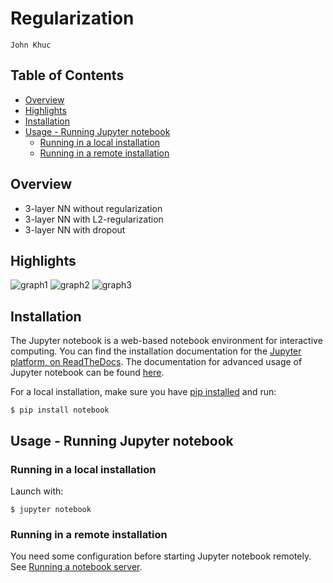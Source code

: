 # Regularization
`John Khuc`

## Table of Contents
- [Overview](#overview)
- [Highlights](#highlights)
- [Installation](#installation)
- [Usage - Running Jupyter notebook](#usage---running-jupyter-notebook)
	- [Running in a local installation](#running-in-a-local-installation)
	- [Running in a remote installation](#running-in-a-remote-installation)

## Overview
- 3-layer NN without regularization
- 3-layer NN with L2-regularization
- 3-layer NN with dropout

## Highlights
![graph1](https://i.gyazo.com/f334c291e18de8bd92e96d94322e55b4.png)
![graph2](https://i.gyazo.com/52e42f6052fa0bf7be3b05c0ba96be5e.png)
![graph3](https://i.gyazo.com/30477d1da1c8fe4154c7eaa67f8d1120.png)

## Installation
The Jupyter notebook is a web-based notebook environment for interactive computing. 
You can find the installation documentation for the
[Jupyter platform, on ReadTheDocs](https://jupyter.readthedocs.io/en/latest/install.html).
The documentation for advanced usage of Jupyter notebook can be found
[here](https://jupyter-notebook.readthedocs.io/en/latest/).

For a local installation, make sure you have
[pip installed](https://pip.readthedocs.io/en/stable/installing/) and run:

    $ pip install notebook

## Usage - Running Jupyter notebook

### Running in a local installation

Launch with:

    $ jupyter notebook

### Running in a remote installation

You need some configuration before starting Jupyter notebook remotely. See [Running a notebook server](https://jupyter-notebook.readthedocs.io/en/stable/public_server.html).

